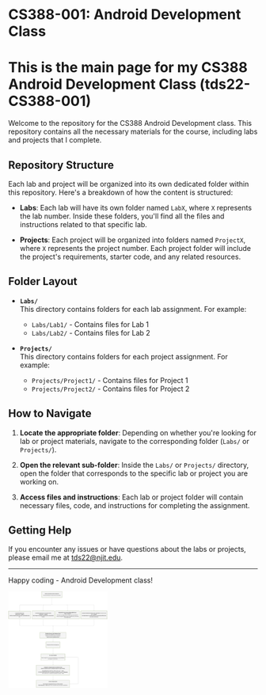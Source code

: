 # CS388-001: Android Development Class
# This is the main page for my CS388 Android Development Class (tds22-CS388-001)


Welcome to the repository for the CS388 Android Development class. This repository contains all the necessary materials for the course, including labs and projects that I complete.

## Repository Structure

Each lab and project will be organized into its own dedicated folder within this repository. Here's a breakdown of how the content is structured:

- **Labs**: Each lab will have its own folder named `LabX`, where `X` represents the lab number. Inside these folders, you'll find all the files and instructions related to that specific lab.
  
- **Projects**: Each project will be organized into folders named `ProjectX`, where `X` represents the project number. Each project folder will include the project's requirements, starter code, and any related resources.

## Folder Layout

- **`Labs/`**  
  This directory contains folders for each lab assignment. For example:
  - `Labs/Lab1/` - Contains files for Lab 1
  - `Labs/Lab2/` - Contains files for Lab 2

- **`Projects/`**  
  This directory contains folders for each project assignment. For example:
  - `Projects/Project1/` - Contains files for Project 1
  - `Projects/Project2/` - Contains files for Project 2

## How to Navigate

1. **Locate the appropriate folder**: Depending on whether you're looking for lab or project materials, navigate to the corresponding folder (`Labs/` or `Projects/`).

2. **Open the relevant sub-folder**: Inside the `Labs/` or `Projects/` directory, open the folder that corresponds to the specific lab or project you are working on.

3. **Access files and instructions**: Each lab or project folder will contain necessary files, code, and instructions for completing the assignment.

## Getting Help

If you encounter any issues or have questions about the labs or projects, please email me at tds22@njit.edu. 

---

Happy coding - Android Development class!

<img src="FlowChart.svg" alt="Alt text" width="200">




